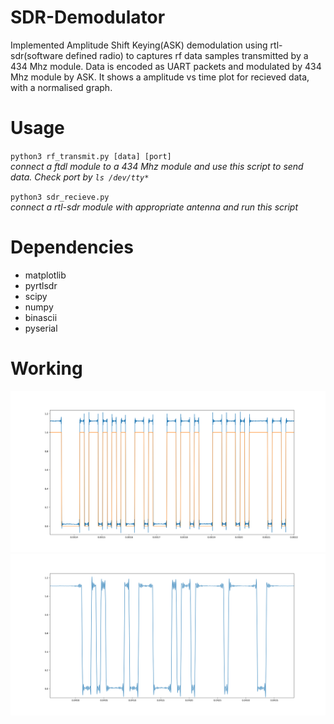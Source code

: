 # SDR-Demodulator

Implemented Amplitude Shift Keying(ASK) demodulation using rtl-sdr(software defined radio) to captures rf data samples transmitted by a 434 Mhz module. Data is encoded as UART packets and modulated by 434 Mhz module by ASK. It shows a amplitude vs time plot for recieved data, with a normalised graph.

# Usage

`python3 rf_transmit.py [data] [port]`   
*connect a ftdl module to a 434 Mhz module and use this script to send data. Check port by `ls /dev/tty*`*   

`python3 sdr_recieve.py`    
*connect a rtl-sdr module with appropriate antenna and run this script* 

# Dependencies

* matplotlib
* pyrtlsdr
* scipy
* numpy
* binascii
* pyserial

# Working

![](Figure_1.png)
![](Figure_2.png)
